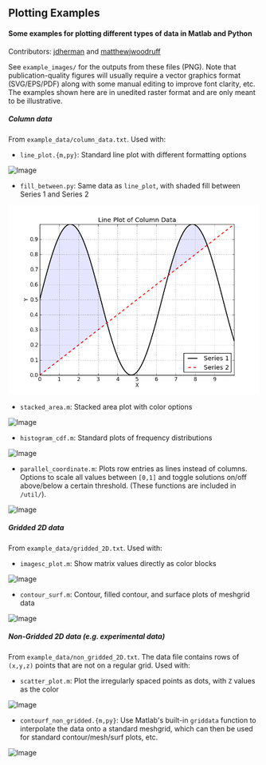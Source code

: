 ## Plotting Examples
#### Some examples for plotting different types of data in Matlab and Python
Contributors: [jdherman](https://github.com/jdherman) and [matthewjwoodruff](https://github.com/matthewjwoodruff)

See `example_images/` for the outputs from these files (PNG). Note that publication-quality figures will usually require a vector graphics format (SVG/EPS/PDF) along with some manual editing to improve font clarity, etc. The examples shown here are in unedited raster format and are only meant to be illustrative.

##### Column data

From `example_data/column_data.txt`. Used with:

* `line_plot.{m,py}`: Standard line plot with different formatting options

![Image](https://raw.github.com/jdherman/matlab-plotting-examples/master/example_images/line_plot.png)

* `fill_between.py`: Same data as `line_plot`, with shaded fill between Series 1 and Series 2

![Image](example_images/fill_between.png)

* `stacked_area.m`: Stacked area plot with color options

![Image](https://raw.github.com/jdherman/matlab-plotting-examples/master/example_images/stacked_area.png)

* `histogram_cdf.m`: Standard plots of frequency distributions

![Image](https://raw.github.com/jdherman/matlab-plotting-examples/master/example_images/histogram_and_cdf.png)

* `parallel_coordinate.m`: Plots row entries as lines instead of columns. Options to scale all values between `[0,1]` and toggle solutions on/off above/below a certain threshold. (These functions are included in `/util/`).

![Image](https://raw.github.com/jdherman/matlab-plotting-examples/master/example_images/parallel_coordinate.png)

##### Gridded 2D data

From `example_data/gridded_2D.txt`. Used with:

* `imagesc_plot.m`: Show matrix values directly as color blocks

![Image](https://raw.github.com/jdherman/matlab-plotting-examples/master/example_images/imagesc_plot.png)

* `contour_surf.m`: Contour, filled contour, and surface plots of meshgrid data

![Image](https://raw.github.com/jdherman/matlab-plotting-examples/master/example_images/contour_surf.png)

##### Non-Gridded 2D data (e.g. experimental data)

From `example_data/non_gridded_2D.txt`. The data file contains rows of `(x,y,z)` points that are not on a regular grid. Used with:

* `scatter_plot.m`: Plot the irregularly spaced points as dots, with `Z` values as the color

![Image](https://raw.github.com/jdherman/matlab-plotting-examples/master/example_images/scatter_plot.png)

* `contourf_non_gridded.{m,py}`: Use Matlab's built-in `griddata` function to interpolate the data onto a standard meshgrid, which can then be used for standard contour/mesh/surf plots, etc.

![Image](https://raw.github.com/jdherman/matlab-plotting-examples/master/example_images/contourf_non_gridded.png)
